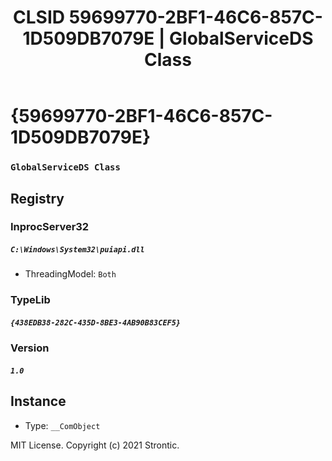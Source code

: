 ﻿---
title: "CLSID 59699770-2BF1-46C6-857C-1D509DB7079E | GlobalServiceDS Class"
excerpt: What is COM-Object CLSID 59699770-2BF1-46C6-857C-1D509DB7079E?
---

# {59699770-2BF1-46C6-857C-1D509DB7079E}

### `GlobalServiceDS Class`

## Registry


### InprocServer32

##### `C:\Windows\System32\puiapi.dll`
* ThreadingModel: `Both`

### TypeLib

##### `{438EDB38-282C-435D-8BE3-4AB90B83CEF5}`

### Version

##### `1.0`

## Instance

* Type: `__ComObject`

MIT License. Copyright (c) 2021 Strontic.


